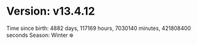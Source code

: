 # Version: v13.4.12
Time since birth: 4882 days, 117169 hours, 7030140 minutes, 421808400 seconds
Season: Winter ❄️
